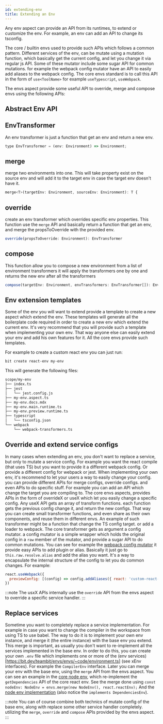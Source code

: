 ```yaml
---
id: extending-env
title: Extending an Env
---
```


Any env aspect can provide an API from its runtimes, to extend or customize the env.
For example, an env can add an API to change its tsconfig.

The core / builtin envs used to provide such APIs which follows a common pattern.
Different services of the env, can be mutate using a mutation function, which basically get the current config, and let you change it via regular js API.
Some of these mutator include some sugar API for common mutations. for example the webpack config mutator have an API to easily add aliases to the webpack config.
The core envs standard is to call this API in the form of `use<ToolName>` for example `useTypescript`, `useWebpack`.

<!-- TODO: maybe move it to be first, or moving to another doc (maybe in the envs aspect)-->
The envs aspect provide some useful API to override, merge and compose envs using the following APIs:

## Abstract Env API <!-- TODO: change the title - this is APIs provided by the envs.main.runtime the generic one -->

## EnvTransformer
An env transformer is just a function that get an env and return a new env.
```js
type EnvTransformer = (env: Environment) => Environment;
```
## merge
merge two environments into one.
This will take property exist on the source env and will add it to the target env in case the target env doesn't have it.
```js
merge<T>(targetEnv: Environment, sourceEnv: Environment): T {
```
## override
create an env transformer which overrides specific env properties.
This function use the `merge` API and basically return a function that get an env, and merge the propsToOverride with the provided env. 
```js
override(propsToOverride: Environment): EnvTransformer 
```
## compose
This function allow you to compose a new environment from a list of environment transformers
it will apply the transformers one by one and returns the new env after all the transformers
```js
compose(targetEnv: Environment, envTransformers: EnvTransformer[]): Environment
```

## Env extension templates
<!-- TODO: decide where to write about extending env when there is no template-->
Some of the env you will want to extend provide a template to create a new aspect which extend the env.
These templates will generate all the boilerplate code required in order to create a new env which extend the current env.
It's very recommend that you will provide such a template when implementing your own env.
That way anyone else can easily extend your env and add his own features for it.
All the core envs provide such templates.

For example to create a custom react env you can just run:
```bash
bit create react-env my-env
```
This will generate the following files:
```bash
scope/my-env
├── index.ts
├── jest
│   └── jest.config.js
├── my-env.aspect.ts
├── my-env.docs.mdx
├── my-env.main.runtime.ts
├── my-env.preview.runtime.ts
├── typescript
│   └── tsconfig.json
└── webpack
    └── webpack-transformers.ts
```

## Override and extend service configs

In many cases when extending an env, you don't want to replace a service, but only to mutate a service config.
For example you want the react compile (that uses TS) but you want to provide it a different webpack config.
Or provide a different config for webpack or jest.
When implementing your own env, it's recommend to let your users a way to easily change your config. you can provide different APIs for merge configs, override configs. and even APIs to do specific stuff.
For example you can add an API which change the target you are compiling to. 
The core envs aspects, provides APIs in the form of overrideX or useX which let you easily change a specific config.
Any useX API gets an array of transform functions. each function gets the previous config change it, and return the new configs.
That way you can create small transformer functions, and even share as their own components, and reuse them in different envs.
An example of such transformer might be a function that change the TS config target. or add a loader to webpack.
The core transformer gets as argument a config mutator. a config mutator is a simple wrapper which holds the original config in a `raw` member of the mutator, and provide a sugar API to do common mutations.
You can see for example the [webpack config mutator](https://bit.dev/teambit/webpack/modules/config-mutator) it provide easy APIs to add plugin or alias.
Basically it just go to `this.raw.resolve.alias` and add the alias you want. 
It's a way to encapsulate the internal structure of the config to let you do common changes.
For example:
```js
react.useWebpack({
  previewConfig: [(config) => config.addAliases({ react: 'custom-react-path' })]
})
```
:::note
The usxX APIs internally use the `override` API from the envs aspect to override a specific service handler.
:::
## Replace services
Sometime you want to completely replace a service implementation. 
For example in case you want to change the compiler in the workspace from using TS to use babel.
The way to do it is to implement your own env instance, and merge it (the entire instance) with the base env you extend.
This merge is important, as usually you don't want to re-implement all the services implemented in the base env.
In order to do this, you can create your own `.env` file which implements one or more of the (env services)[https://bit.dev/teambit/envs/envs/~code/environment.ts] (see xEnv interfaces).
For example the `CompilerEnv` interface.
Later you can merge your env with the base env, using the `merge` API from the envs aspect.
You can see an example in the [core node env](https://bit.dev/teambit/harmony/node/~code/node.main.runtime.ts), which re-implement the `getDependencies` API of the core react env.
See the merge done using `const nodeEnv: NodeEnv = envs.merge(new NodeEnv(), react.reactEnv);`
And the [node env implementation](https://bit.dev/teambit/harmony/node/~code/node.env.ts) (also notice the `implements DependenciesEnv`).

:::note
You can of course combine both technics of mutate config of the base env, along with replace some other service handler completely. utilizing the `merge`, `override` and `compose` APIs provided by the envs aspect.
:::